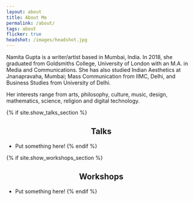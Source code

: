 ```yaml
---
layout: about
title: About Me
permalink: /about/
tags: about
flicker: true
headshot: /images/headshot.jpg
---
```


Namita Gupta is a writer/artist based in Mumbai, India. In 2018, she graduated from Goldsmiths College, University of London with an M.A. in Media and Communications. She has also studied Indian Aesthetics at Jnanapravaha, Mumbai; Mass Communication from IIMC, Delhi, and Business Studies from University of Delhi. 

Her interests range from arts, philosophy, culture, music, design, mathematics, science, religion and digital technology.

{% if site.show_talks_section %}
## Talks

- Put something here!
{% endif %}

{% if site.show_workshops_section %}
## Workshops

- Put something here!
{% endif %}


<style>
.post-header, #talks, #workshops {
  text-align: center; /* Want the About Page header to be in the middle */
}
</style>

